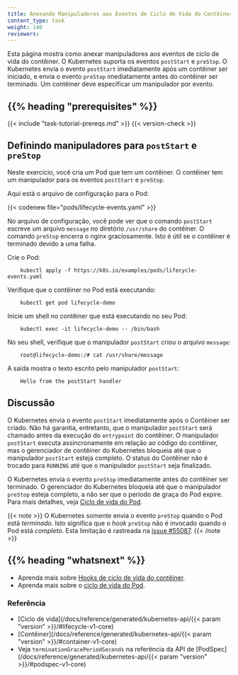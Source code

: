 ```yaml
---
title: Anexando Manipuladores aos Eventos de Ciclo de Vida do Contêiner
content_type: task
weight: 140
reviewers:
---
```


<!-- overview -->

Esta página mostra como anexar manipuladores aos eventos de ciclo de vida do contêiner. 
O Kubernetes suporta os eventos `postStart` e `preStop`. O Kubernetes envia o evento 
`postStart` imediatamente após um contêiner ser iniciado, 
e envia o evento `preStop` imediatamente antes do contêiner ser terminado. 
Um contêiner deve especificar um manipulador por evento.




## {{% heading "prerequisites" %}}


{{< include "task-tutorial-prereqs.md" >}} {{< version-check >}}


<!-- steps -->

## Definindo manipuladores para `postStart` e `preStop`

Neste exercício, você cria um Pod que tem um contêiner. 
O contêiner tem um manipulador para os eventos `postStart` e `preStop`.

Aqui está o arquivo de configuração para o Pod:

{{< codenew file="pods/lifecycle-events.yaml" >}}

No arquivo de configuração, você pode ver que o comando `postStart` escreve um arquivo 
`message` no diretório `/usr/share` do contêiner. 
O comando `preStop` encerra o nginx graciosamente. 
Isto é útil se o contêiner é terminado devido a uma falha. 

Crie o Pod:

```shell
    kubectl apply -f https://k8s.io/examples/pods/lifecycle-events.yaml
```

Verifique que o contêiner no Pod está executando:

```shell
    kubectl get pod lifecycle-demo
```

Inicie um shell no contêiner que está executando no seu Pod:

```shell
    kubectl exec -it lifecycle-demo -- /bin/bash
```

No seu shell, verifique que o manipulador `postStart` criou o arquivo `message`:

```shell
    root@lifecycle-demo:/# cat /usr/share/message
```

A saída mostra o texto escrito pelo manipulador `postStart`: 

```shell
    Hello from the postStart handler
```

<!-- discussion -->

## Discussão

O Kubernetes envia o evento `postStart` imediatamente após o Contêiner ser criado. 
Não há garantia, entretanto, que o manipulador `postStart` será chamado antes 
da execução do `entrypoint` do contêiner. O manipulador `postStart` executa 
assincronamente em relação ao código do contêiner, mas o gerenciador de contêiner do Kubernetes 
bloqueia até que o manipulador `postStart` esteja completo. O status do Contêiner 
não é trocado para `RUNNING` até que o manipulador `postStart` seja finalizado.

O Kubernetes envia o evento `preStop` imediatamente antes do contêiner ser terminado. 
O gerenciador do Kubernetes bloqueia até que o manipulador `preStop` esteja completo, 
a não ser que o período de graça do Pod expire. Para mais detalhes, 
veja [Ciclo de vida do Pod](/docs/concepts/workloads/pods/pod-lifecycle/).

{{< note >}}
O Kubernetes somente envia o evento `preStop` quando o Pod está *terminado*.
Isto significa que o _hook_ `preStop` não é invocado quando o Pod está *completo*. 
Esta limitação é rastreada na [issue #55087](https://github.com/kubernetes/kubernetes/issues/55807).
{{< /note >}}




## {{% heading "whatsnext" %}}


* Aprenda mais sobre [Hooks de ciclo de vida do contêiner](/pt-br/docs/concepts/containers/container-lifecycle-hooks/).
* Aprenda mais sobre o [ciclo de vida do Pod](/docs/concepts/workloads/pods/pod-lifecycle/).


### Referência

* [Ciclo de vida](/docs/reference/generated/kubernetes-api/{{< param "version" >}}/#lifecycle-v1-core)
* [Contêiner](/docs/reference/generated/kubernetes-api/{{< param "version" >}}/#container-v1-core)
* Veja `terminationGracePeriodSeconds` na referência da API de [PodSpec](/docs/reference/generated/kubernetes-api/{{< param "version" >}}/#podspec-v1-core)
